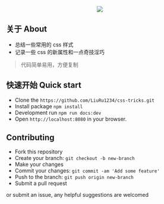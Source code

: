<div align="center"><img src="https://raw.githubusercontent.com/QiShaoXuan/css_tricks/master/logo.png"></div>

## 关于 About

- 总结一些常用的 css 样式
- 记录一些 css 的新属性和一点奇技淫巧

> 代码简单易用，方便复制

## 快速开始 Quick start

- Clone the `https://github.com/LiuRu1234/css-tricks.git`
- Install package `npm install`
- Development run `npm run docs:dev`
- Open `http://localhost:8080` in your browser.

## Contributing

- Fork this repository
- Create your branch: `git checkout -b new-branch`
- Make your changes
- Commit your changes: `git commit -am 'Add some feature'`
- Push to the branch: `git push origin new-branch`
- Submit a pull request

or submit an issue, any helpful suggestions are welcomed

